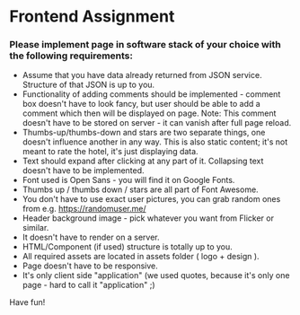 # Frontend Assignment

### Please implement page in software stack of your choice with the following requirements:

* Assume that you have data already returned from JSON service. Structure of that JSON is up to you.
* Functionality of adding comments should be implemented - comment box doesn't have to look fancy, but user should be able to add a comment which then will be displayed on page. Note: This comment doesn't have to be stored on server - it can vanish after full page reload. 
* Thumbs-up/thumbs-down and stars are two separate things, one doesn't influence another in any way. This is also static content; it's not meant to rate the hotel, it's just displaying data. 
* Text should expand after clicking at any part of it. Collapsing text doesn't have to be implemented. 
* Font used is Open Sans - you will find it on Google Fonts.
* Thumbs up / thumbs down / stars are all part of Font Awesome.
* You don't have to use exact user pictures, you can grab random ones from e.g. https://randomuser.me/
* Header background image - pick whatever you want from Flicker or similar.
* It doesn't have to render on a server.
* HTML/Component (if used) structure is totally up to you.
* All required assets are located in assets folder ( logo + design ).
* Page doesn't have to be responsive.
* It's only client side "application" (we used quotes, because it's only one page - hard to call it "application" ;)

Have fun!
